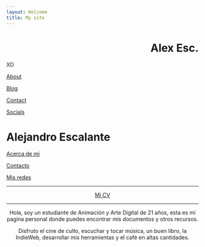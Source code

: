 ```yaml
---
layout: Welcome
title: My site
---
```



<!--
<center><img src="img/mecir.png"/></center>
-->

<h1 align="right">Alex Esc.</h1> 

XD

[About][1]

[Blog][2]

[Contact][3]

[Socials][4]

[1]: https://alex-esc.github.io/en_us/pages/about.html
[2]: https://alex-esc.github.io/posts/
[3]: https://alex-esc.github.io/contact.html
[4]: https://alex-esc.github.io/posts/keybase-identity.html



# Alejandro Escalante

<p align="right">
<p><a href="https://alex-esc.github.io/en_us/pages/about.html">Acerca de mi</a></p>
<p><a href="https://alex-esc.github.io/contact.html">Contacto</a></p>
<p><a href="https://alex-esc.github.io/posts/keybase-identity.html">Mis redes</a></p>
</p>

---

<center> <a href="https://alex-esc.github.io/en_us/pages/about.html">Mi CV</a><center/>

---




Hola, soy un estudiante de Animación y Arte Digital de 21 años, esta es mi pagina personal donde puedes encontrar mis documentos y otros recursos.

Disfruto el cine de culto, escuchar y tocar música, un buen libro, la IndieWeb, desarrollar mis herramientas y el café en altas cantidades.

<!--

{% for post in site.posts %}

<article class='post'>
  <h1 class='post-title'>
    <a href="{{ site.path }}{{ post.url }}">
      {{ post.title }}
    </a>
  </h1>
  <div class="post-date">{{ post.date | date: "%b %-d, %Y" }}</div>
  {{ post.content }}
</article>

{% endfor %}

-->
